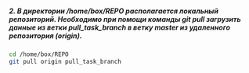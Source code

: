 ##### 2. В директории /home/box/REPO располагается локальный репозиторий. Необходимо при помощи команды git pull загрузить данные из ветки pull_task_branch в ветку master из удаленного репозитория (origin).
```bash
cd /home/box/REPO
git pull origin pull_task_branch
```
